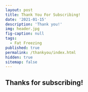```yaml
---
layout: post
title: Thank You For Subscribing!
date: '2021-01-15'
description: 'Thank you!'
img: header.jpg
fig-caption: null
tags:
  - Fat Freezing
published: true
permalink: /thankyou/index.html
hidden: true
sitemap: false
---
```

## Thanks for subscribing!
